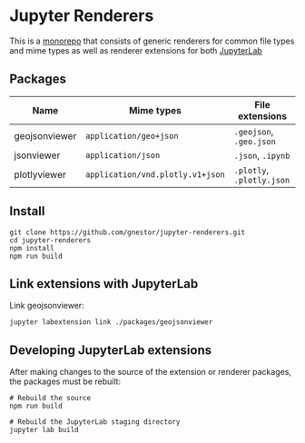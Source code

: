 # Jupyter Renderers

<!-- This is a [monorepo](https://github.com/lerna/lerna#what-does-a-lerna-repo-look-like) that consists of generic renderers for common file types and mime types as well as renderer extensions for both [JupyterLab](https://github.com/jupyterlab/jupyterlab) and [Jupyter Notebook](https://github.com/jupyter/notebook). -->

This is a [monorepo](https://github.com/lerna/lerna#what-does-a-lerna-repo-look-like) that consists of generic renderers for common file types and mime types as well as renderer extensions for both [JupyterLab](https://github.com/jupyterlab/jupyterlab)

## Packages

| Name        | Mime types           | File extensions |
| ----------- | -------------------- | --------------- |
| geojsonviewer | `application/geo+json` | `.geojson`, `.geo.json` |
| jsonviewer | `application/json` | `.json`, `.ipynb` |
| plotlyviewer | `application/vnd.plotly.v1+json` | `.plotly`, `.plotly.json` |

## Install

```
git clone https://github.com/gnestor/jupyter-renderers.git
cd jupyter-renderers
npm install
npm run build
```

## Link extensions with JupyterLab

Link geojsonviewer:

```
jupyter labextension link ./packages/geojsonviewer
```

## Developing JupyterLab extensions

After making changes to the source of the extension or renderer packages, the packages must be rebuilt:

```
# Rebuild the source
npm run build

# Rebuild the JupyterLab staging directory
jupyter lab build
```

